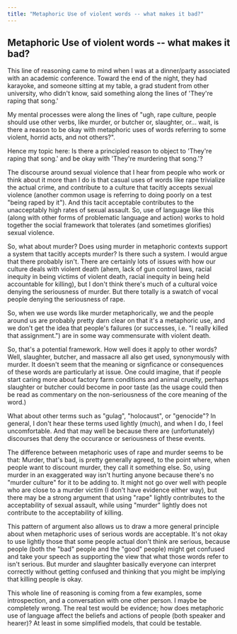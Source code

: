 ```yaml
---
title: "Metaphoric Use of violent words -- what makes it bad?"
---
```

## Metaphoric Use of violent words -- what makes it bad?

This line of reasoning came to mind when I was at a dinner/party associated with an academic conference. Toward the end of the night, they had karayoke, and someone sitting at my table, a grad student from other university, who didn't know, said something along the lines of 'They're raping that song.'

My mental processes were along the lines of "ugh, rape culture, people should use other verbs, like murder, or butcher or, slaughter, or... wait, is there a reason to be okay with metaphoric uses of words referring to some violent, horrid acts, and not others?". 

Hence my topic here: Is there a principled reason to object to 'They're raping that song.' and be okay with 'They're murdering that song.'? 

The discourse around sexual violence that I hear from people who work or think about it more than I do is that casual uses of words like rape trivialize the actual crime, and contribute to a culture that tacitly accepts sexual violence (another common usage is referring to doing poorly on a test "being raped by it"). And this tacit acceptable contributes to the unacceptably high rates of sexual assault. So, use of language like this (along with other forms of problematic language and action) works to hold together the social framework that tolerates (and sometimes glorifies) sexual violence. 

So, what about murder? Does using murder in metaphoric contexts support a system that tacitly accepts murder? Is there such a system. I would argue that there probably isn't. There are certainly lots of issues with how our culture deals with violent death (ahem, lack of gun control laws, racial inequity in being victims of violent death, racial inequity in being held accountable for killing), but I don't think there's much of a cultural voice denying the seriousness of murder. But there totally is a swatch of vocal people denying the seriousness of rape. 

So, when we use words like murder metaphorically, we and the people around us are probably pretty darn clear on that it's a metaphoric use, and we don't get the idea that people's failures (or successes, i.e. "I really killed that assignment.") are in some way commensurate with violent death. 

So, that's a potential framework. How well does it apply to other words? Well, slaughter, butcher, and massacre all also get used, synonymously with murder. It doesn't seem that the meaning or signficance or consequences of these words are particularly at issue. One could imagine, that if people start caring more about factory farm conditions and animal cruelty, perhaps slaughter or butcher could become in poor taste (as the usage could then be read as commentary on the non-seriousness of the core meaning of the word.)

What about other terms such as "gulag", "holocaust", or "genocide"? In general, I don't hear these terms used lightly (much), and when I do, I feel uncomfortable. And that may well be because there are (unfortunately) discourses that deny the occurance or seriousness of these events. 

The difference between metaphoric uses of rape and murder seems to be that: Murder, that's bad, is pretty generally agreed, to the point where, when people want to discount murder, they call it something else. So, using murder in an exaggerated way isn't hurting anyone because there's no "murder culture" for it to be adding to. It might not go over well with people who are close to a murder victim (I don't have evidence either way), but there may be a strong argument that using "rape" lightly contributes to the acceptability of sexual assault, while using "murder" lightly does not contribute to the acceptability of killing. 

This pattern of argument also allows us to draw a more general principle about when metaphoric uses of serious words are acceptable. It's not okay to use lightly those that some people actual don't think are serious, because people (both the "bad" people and the "good" people) might get confused and take your speech as supporting the view that what those words refer to isn't serious. But murder and slaughter basically everyone can interpret correctly without getting confused and thinking that you might be implying that killing people is okay. 

This whole line of reasoning is coming from a few examples, some introspection, and a conversation with one other person. I maybe be completely wrong. The real test would be evidence; how does metaphoric use of language affect the beliefs and actions of people (both speaker and hearer)? At least in some simplified models, that could be testable. 

